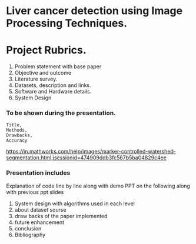 # Liver cancer detection using Image Processing Techniques.

# Project Rubrics.

1. Problem statement with base paper
2. Objective and outcome
3. Literature survey.
4. Datasets, description and links.
5. Software and Hardware details.
6. System Design

### To be shown during the presentation.
   
    Title,
    Methods,
    Drawbacks,
    Accuracy



https://in.mathworks.com/help/images/marker-controlled-watershed-segmentation.html;jsessionid=474909ddb3fc567b5ba04829c4ee


### Presentation includes

Explanation of code line by line along with demo
PPT on the following along with previous ppt slides

1. System design  with algorithms used in each level
2. about dataset sourse
3. draw backs of the paper implemented
4. future enhancement
5. conclusion
6. Bibliography
